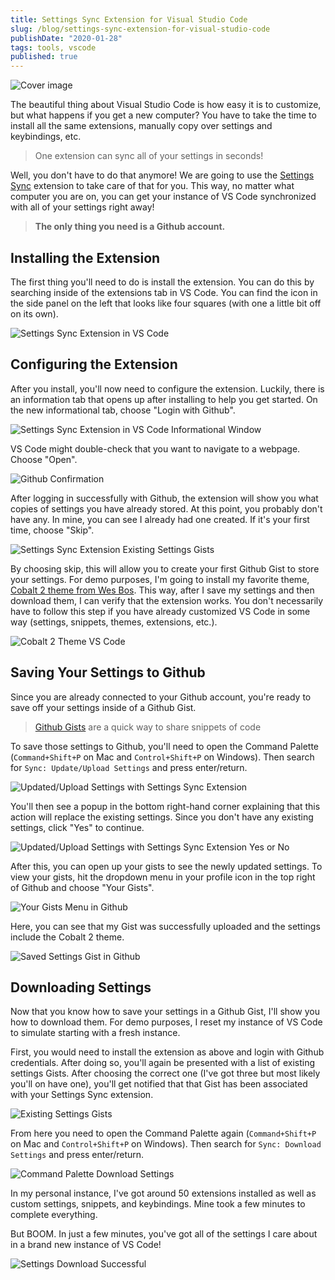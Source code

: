 ```yaml
---
title: Settings Sync Extension for Visual Studio Code
slug: /blog/settings-sync-extension-for-visual-studio-code
publishDate: "2020-01-28"
tags: tools, vscode
published: true
---
```


![Cover image](./images/cover.png)

<!-- `youtube:https://youtu.be/f-uzUsHTQ8s` -->

The beautiful thing about Visual Studio Code is how easy it is to customize, but what happens if you get a new computer? You have to take the time to install all the same extensions, manually copy over settings and keybindings, etc.

> One extension can sync all of your settings in seconds!

Well, you don't have to do that anymore! We are going to use the [Settings Sync](https://marketplace.visualstudio.com/items?itemName=Shan.code-settings-sync) extension to take care of that for you. This way, no matter what computer you are on, you can get your instance of VS Code synchronized with all of your settings right away!

> **The only thing you need is a Github account.**

## Installing the Extension

The first thing you'll need to do is install the extension. You can do this by searching inside of the extensions tab in VS Code. You can find the icon in the side panel on the left that looks like four squares (with one a little bit off on its own).

![Settings Sync Extension in VS Code](./images/1.jpg)

## Configuring the Extension

After you install, you'll now need to configure the extension. Luckily, there is an information tab that opens up after installing to help you get started. On the new informational tab, choose "Login with Github".

![Settings Sync Extension in VS Code Informational Window](./images/2.jpg)

VS Code might double-check that you want to navigate to a webpage. Choose "Open".

![Github Confirmation](./images/3.jpg)

After logging in successfully with Github, the extension will show you what copies of settings you have already stored. At this point, you probably don't have any. In mine, you can see I already had one created. If it's your first time, choose "Skip".

![Settings Sync Extension Existing Settings Gists](./images/4.jpg)

By choosing skip, this will allow you to create your first Github Gist to store your settings. For demo purposes, I'm going to install my favorite theme, [Cobalt 2 theme from Wes Bos](https://marketplace.visualstudio.com/items?itemName=wesbos.theme-cobalt2). This way, after I save my settings and then download them, I can verify that the extension works. You don't necessarily have to follow this step if you have already customized VS Code in some way (settings, snippets, themes, extensions, etc.).

![Cobalt 2 Theme VS Code ](./images/5.jpg)

## Saving Your Settings to Github

Since you are already connected to your Github account, you're ready to save off your settings inside of a Github Gist.

> [Github Gists](https://help.github.com/en/enterprise/2.13/user/articles/about-gists) are a quick way to share snippets of code

To save those settings to Github, you'll need to open the Command Palette (`Command+Shift+P` on Mac and `Control+Shift+P` on Windows). Then search for `Sync: Update/Upload Settings` and press enter/return.

![Updated/Upload Settings with Settings Sync Extension](./images/6.jpg)

You'll then see a popup in the bottom right-hand corner explaining that this action will replace the existing settings. Since you don't have any existing settings, click "Yes" to continue.

![Updated/Upload Settings with Settings Sync Extension Yes or No](./images/7.jpg)

After this, you can open up your gists to see the newly updated settings. To view your gists, hit the dropdown menu in your profile icon in the top right of Github and choose "Your Gists".

![Your Gists Menu in Github](./images/8.jpg)

Here, you can see that my Gist was successfully uploaded and the settings include the Cobalt 2 theme.

![Saved Settings Gist in Github](./images/9.jpg)

## Downloading Settings

Now that you know how to save your settings in a Github Gist, I'll show you how to download them. For demo purposes, I reset my instance of VS Code to simulate starting with a fresh instance.

First, you would need to install the extension as above and login with Github credentials. After doing so, you'll again be presented with a list of existing settings Gists. After choosing the correct one (I've got three but most likely you'll on have one), you'll get notified that that Gist has been associated with your Settings Sync extension.

![Existing Settings Gists](./images/10.jpg)

From here you need to open the Command Palette again (`Command+Shift+P` on Mac and `Control+Shift+P` on Windows). Then search for `Sync: Download Settings` and press enter/return.

![Command Palette Download Settings](./images/11.jpg)

In my personal instance, I've got around 50 extensions installed as well as custom settings, snippets, and keybindings. Mine took a few minutes to complete everything.

But BOOM. In just a few minutes, you've got all of the settings I care about in a brand new instance of VS Code!

![Settings Download Successful](./images/12.jpg)
